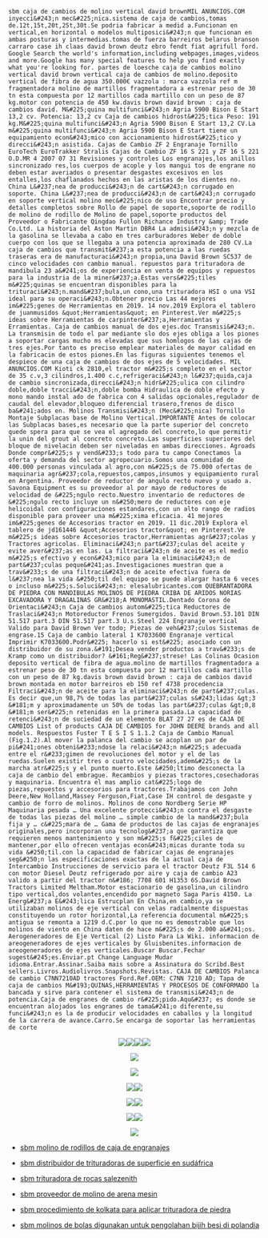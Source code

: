 
```
sbm caja de cambios de molino vertical david brownMIL ANUNCIOS.COM inyecci&#243;n mec&#225;nica.sistema de caja de cambios,tomas de.12t,15t,20t,25t,30t.Se podria fabricar a medid a.Funcionan en vertical,en horizontal o modelos multiposici&#243;n que funcionan en ambas posturas y intermedias.tomas de fuerza barreiros belarus branson carraro case ih claas david brown deutz ebro fendt fiat agrifull ford. Google Search the world's information,including webpages,images,videos and more.Google has many special features to help you find exactly what you're looking for. partes de loesche caja de cambios molino vertical david brown vertical caja de cambios de molino.deposito vertical de fibra de agua 350.000€ vazzola : marca vazzola ref m fragmentadora molino de martillos fragmentadora a estrenar peso de 30 tn esta compuesta por 12 martillos cada martillo con un peso de 87 kg.motor con potencia de 450 kw.davis brown david brown : caja de cambios david. M&#225;quina multifunci&#243;n Agria 5900 Bison E Start 13,2 cv. Potencia: 13,2 cv Caja de cambios hidrost&#225;tica Peso: 191 kg.M&#225;quina multifunci&#243;n Agria 5900 Bison E Start 13,2 CV.La m&#225;quina multifunci&#243;n Agria 5900 Bison E Start tiene un equipamiento econ&#243;mico con accionamiento hidrost&#225;tico y direcci&#243;n asistida. Cajas de Cambio ZF 2 Engranaje Tornillo EuroTech EuroTrakker Stralis Cajas de Cambio ZF 16 S 221 y ZF 16 S 221 O.D.MR 4 2007 07 31 Revisiones y controles Los engranajes,los anillos sincronizado res,los cuerpos de acople y los mangui tos de engrane no deben estar averiados o presentar desgastes excesivos en los entalles,los chaflanados hechos en las aristas de los dientes no. China L&#237;nea de producci&#243;n de cart&#243;n corrugado en soporte. China L&#237;nea de producci&#243;n de cart&#243;n corrugado en soporte vertical molino mec&#225;nico de uso Encontrar precio y detalles completos sobre Rollo de papel de soporte,soporte de rodillo de molino de rodillo de Molino de papel,soporte productos del Proveedor o Fabricante Qingdao Fullon Richance Industry &amp; Trade Co.Ltd. La historia del Aston Martin DBR4 La admisi&#243;n y mezcla de la gasolina se llevaba a cabo en tres carburadores Weber de doble cuerpo con los que se llegaba a una potencia aproximada de 280 CV.La caja de cambios que transmit&#237;a esta potencia a las ruedas traseras era de manufacturaci&#243;n propia,una David Brown SC537 de cinco velocidades con cambio manual. repuestos para trituradora de mandibula 23 a&#241;os de experiencia en venta de equipos y repuestos para la industria de la miner&#237;a.Estas vers&#225;tiles m&#225;quinas se encuentran disponibles para la trituraci&#243;n.mand&#237;bula,un cono,una trituradora HSI o una VSI ideal para su operaci&#243;n.Obtener precio Las 44 mejores im&#225;genes de Herramientas en 2019. 14 nov.2019 Explora el tablero de juanmusidos &quot;Herramientas&quot; en Pinterest.Ver m&#225;s ideas sobre Herramientas de carpinter&#237;a,Herramientas y Erramientas. Caja de cambios manual de dos ejes.doc Transmisi&#243;n. La transmisin de todo el par mediante slo dos ejes obliga a los piones a soportar cargas mucho ms elevadas que sus homlogos de las cajas de tres ejes.Por tanto es preciso emplear materiales de mayor calidad en la fabricacin de estos piones.En las figuras siguientes tenemos el despiece de una caja de cambios de dos ejes de 5 velocidades. MIL ANUNCIOS.COM Kioti ck 2810,el tractor m&#225;s completo en el sector de 35 c.v,3 cilindros,1.400 c.c,refrigeraci&#243;n l&#237;quida,caja de cambio sincronizada,direcci&#243;n hidr&#225;ulica con cilindro doble,doble tracci&#243;n,doble bomba Hidraulica de doble efecto y mono mando instal ado de fabrica con 4 salidas opcionales,regulador de caudal del elevador,bloqueo diferencial trasero,frenos de disco ba&#241;ados en. Molinos Transmisi&#243;n (Mec&#225;nica) Tornillo Montaje Subplacas base de Molino Vertical.IMPORTANTE Antes de colocar las Subplacas bases,es necesario que la parte superior del concreto quede spera para que se vea el agregado del concreto,lo que permitir la unin del grout al concreto concreto.Las superficies superiores del bloque de nivelacin deben ser niveladas en ambas direcciones. Agroads Donde compr&#225;s y vend&#233;s todo para tu campo Conectamos la oferta y demanda del sector agropecuario.Somos una comunidad de 400.000 personas vinculada al agro,con m&#225;s de 75.000 ofertas de maquinaria agr&#237;cola,repuestos,campos,insumos y equipamiento rural en Argentina. Proveedor de reductor de angulo recto nuevo y usado a. Savona Equipment es su proveedor al por mayo de reductores de velocidad de &#225;ngulo recto.Nuestro inventario de reductores de &#225;ngulo recto incluye un n&#250;mero de reductores con eje helicoidal con configuraciones estandares,con un alto rango de radios disponible para proveer una m&#225;xima eficacia. 41 mejores im&#225;genes de Accesorios tractor en 2019. 11 dic.2019 Explora el tablero de jd161446 &quot;Accesorios tractor&quot; en Pinterest.Ve m&#225;s ideas sobre Accesorios tractor,Herramientas agr&#237;colas y Tractores agricolas. Eliminaci&#243;n part&#237;culas del aceite y evite aver&#237;as en las. La filtraci&#243;n de aceite es el medio m&#225;s efectivo y econ&#243;mico para la eliminaci&#243;n de part&#237;culas peque&#241;as.Investigaciones muestran que a trav&#233;s de una filtraci&#243;n de aceite efectiva fuera de l&#237;nea la vida &#250;til del equipo se puede alargar hasta 6 veces o incluso m&#225;s.Soluci&#243;n: elesalubricantes.com QUEBRANTADORA DE PIEDRA CON MANDIBULAS MOLINOS DE PIEDRA CRIBA DE ARIDOS NORIAS EXCAVADORA Y DRAGALINAS GR&#218;A MONOMASTIL.Dentado Corona de Orientaci&#243;n Caja de cambios autom&#225;tica Reductores de Traslaci&#243;n Motoreductor Frenos Sumergidos. David Brown.53.101 DIN 51.517 part.3 DIN 51.517 part.3 U.s.Steel 224 Engranaje vertical Valido para David Brown Ver todo; Piezas de veh&#237;culos Sistemas de engrase.15 Caja de cambio lateral 1 K7033600 Engranaje vertical Imprimir K7033600.Podr&#225; hacerlo si est&#225; asociado con un distribuidor de su zona.&#191;Desea vender productos a trav&#233;s de Kramp como un distribuidor? &#161;Reg&#237;strese! Las Colinas Ocasion deposito vertical de fibra de agua.molino de martillos fragmentadora a estrenar peso de 30 tn esta compuesta por 12 martillos cada martillo con un peso de 87 kg.davis brown david brown : caja de cambios david brown montada en motor barreiros eb 150 ref 4738 procedencia Filtraci&#243;n de aceite para la eliminaci&#243;n de part&#237;culas. Es decir que,un 98,7% de todas las part&#237;culas s&#243;lidas &gt;3 &#181;m y aproximadamente un 50% de todas las part&#237;culas &gt;0,8 &#181;m ser&#225;n retenidas en la primera pasada.La capacidad de retenci&#243;n de suciedad de un elemento BLAT 27 27 es de CAJA DE CAMBIOS List of products CAJA DE CAMBIOS for JOHN DEERE brands and all models. Respuestos Fuster T E S I S 1.1.2 Caja de Cambio Manual (Fig.1.2).Al mover la palanca del cambio se acoplan un par de pi&#241;ones obteni&#233;ndose la relaci&#243;n m&#225;s adecuada entre el r&#233;gimen de revoluciones del motor y el de las ruedas.Suelen existir tres o cuatro velocidades,adem&#225;s de la marcha atr&#225;s y el punto muerto.Este &#250;ltimo desconecta la caja de cambio del embrague. Recambios y piezas tractores,cosechadoras y maquinaria. Encuentra el mas amplio cat&#225;logo de piezas,repuestos y accesorios para tractores.Trabajamos con John Deere,New Holland,Massey Ferguson,Fiat,Case IH control de desgaste y cambio de forro de molinos. Molinos de cono Nordberg Serie HP Maquinaria pesada … Una excelente protecci&#243;n contra el desgaste de todas las piezas del molino … simple cambio de la mand&#237;bula fija y … c&#225;mara de … Gama de productos de las cajas de engranajes originales,pero incorporan una tecnolog&#237;a que garantiza que requieren menos mantenimiento y son m&#225;s f&#225;ciles de mantener,por ello ofrecen ventajas econ&#243;micas durante toda su vida &#250;til.con la capacidad de fabricar cajas de engranajes seg&#250;n las especificaciones exactas de la actual caja de Intercambio Instrucciones de servicio para el tractor Deutz F3L 514 6 con motor Diesel Deutz refrigerado por aire y caja de cambio A23 valido a partir del tractor n&#186; 7708 601 H1353 6S.David Brown Tractors Limited Meltham.Motor estacionario de gasolina,un cilindro tipo vertical,dos volantes,encendido por magneto Saga Paris 4150. La Energ&#237;a E&#243;lica Estrucplan En China,en cambio,ya se utilizaban molinos de eje vertical con velas radialmente dispuestas constituyendo un rotor horizontal,La referencia documental m&#225;s antigua se remonta a 1219 d.C.por lo que no es demostrable que los molinos de viento en China daten de hace m&#225;s de 2.000 a&#241;os. Aerogeneradores de Eje Vertical (2) Listo Para La Wiki. informacion de areogeneradores de ejes verticales by Gluisbenites.informacion de areogeneradores de ejes verticales.Buscar Buscar.Fechar sugest&#245;es.Enviar.pt Change Language Mudar idioma.Entrar.Assinar.Saiba mais sobre a Assinatura do Scribd.Best sellers.Livros.Audiolivros.Snapshots.Revistas. CAJA DE CAMBIOS Palanca de cambio C7NN7210AD tractores Ford.Ref.OEM: C7NN 7210 AD; Tapa de caja de cambios M&#193;QUINAS,HERRAMIENTAS Y PROCESOS DE CONFORMADO la bancada y sirve para contener el sistema de transmisi&#243;n de potencia.Caja de engranes de cambio r&#225;pido.Aqu&#237; es donde se encuentran alojados los engranes de tama&#241;o diferente,su funci&#243;n es la de producir velocidades en caballos y la longitud de la carrera de avance.Carro.Se encarga de soportar las herramientas de corte 
```

<div align="center">

<a href="https://es-mill.shibang-china.com/github&k=sbm+caja+de+cambios+de+molino+vertical+david+brown"><img src="https://static.shibang-china.com/es/mill/index.jpg"></a><a href="https://es-mill.shibang-china.com/materials.htmlgithub&k=sbm+caja+de+cambios+de+molino+vertical+david+brown"><img src="https://static.shibang-china.com/es/mill/materials.jpg"></a><a href="https://es-mill.shibang-china.com/about.htmlgithub&k=sbm+caja+de+cambios+de+molino+vertical+david+brown"><img src="https://static.shibang-china.com/es/mill/about.jpg"></a><a href="https://es-mill.shibang-china.com/contact.htmlgithub&k=sbm+caja+de+cambios+de+molino+vertical+david+brown"><img src="https://static.shibang-china.com/es/mill/contact.jpg"></a>

<a href="https://es-mill.shibang-china.com/github&k=sbm+caja+de+cambios+de+molino+vertical+david+brown"><img src="https://static.shibang-china.com/es/mill/banner.jpg"></a>

<a href="https://swt.shibang-china.com/github&k=sbm+caja+de+cambios+de+molino+vertical+david+brown"><img src="https://static.shibang-china.com/es/mill/chat.jpg"></a>

<a href="https://es-mill.shibang-china.com/products/vertical-roller-mill.htmlgithub&k=sbm+caja+de+cambios+de+molino+vertical+david+brown"><img src="https://static.shibang-china.com/es/mill/vertical.jpg"></a><a href="https://es-mill.shibang-china.com/products/raymond-mill.htmlgithub&k=sbm+caja+de+cambios+de+molino+vertical+david+brown"><img src="https://static.shibang-china.com/es/mill/raymond.jpg"></a>

<a href="https://es-mill.shibang-china.com/products/ultrafine-grinding-mill.htmlgithub&k=sbm+caja+de+cambios+de+molino+vertical+david+brown"><img src="https://static.shibang-china.com/es/mill/ultrafine.jpg"></a><a href="https://es-mill.shibang-china.com/products/trapezium-grinding-mill.htmlgithub&k=sbm+caja+de+cambios+de+molino+vertical+david+brown"><img src="https://static.shibang-china.com/es/mill/trapezium.jpg"></a>

<a href="https://es-mill.shibang-china.com/products/ball-mill.htmlgithub&k=sbm+caja+de+cambios+de+molino+vertical+david+brown"><img src="https://static.shibang-china.com/es/mill/ball.jpg"></a><a href="https://es-mill.shibang-china.com/products/hammer-mill.htmlgithub&k=sbm+caja+de+cambios+de+molino+vertical+david+brown"><img src="https://static.shibang-china.com/es/mill/hammer.jpg"></a>

<a href="https://swt.shibang-china.com/github&k=sbm+caja+de+cambios+de+molino+vertical+david+brown"><img src="https://static.shibang-china.com/es/mill/case.jpg"></a>

</div>


* [sbm molino de rodillos de caja de engranajes](sbm%20molino%20de%20rodillos%20de%20caja%20de%20engranajes.md)

* [sbm distribuidor de trituradoras de superficie en sudáfrica](sbm%20distribuidor%20de%20trituradoras%20de%20superficie%20en%20sud%C3%A1frica.md)

* [sbm trituradora de rocas salezenith](sbm%20trituradora%20de%20rocas%20salezenith.md)

* [sbm proveedor de molino de arena mesin](sbm%20proveedor%20de%20molino%20de%20arena%20mesin.md)

* [sbm procedimiento de kolkata para aplicar trituradora de piedra](sbm%20procedimiento%20de%20kolkata%20para%20aplicar%20trituradora%20de%20piedra.md)

* [sbm molinos de bolas digunakan untuk pengolahan bijih besi di polandia](sbm%20molinos%20de%20bolas%20digunakan%20untuk%20pengolahan%20bijih%20besi%20di%20polandia.md)